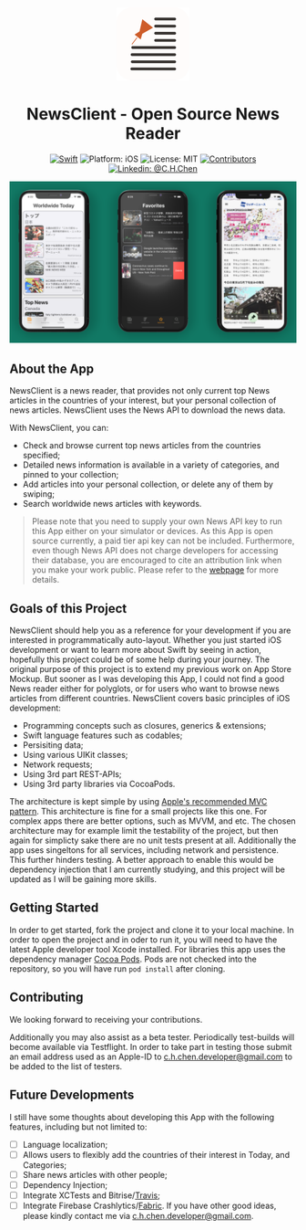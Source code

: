 <p align="center">
<img src="Resources/appIconRounded54px.png" alt="NewsClient for iOS" height="128" width="128">
</p>

<h1 align="center">NewsClient - Open Source News Reader</h1>

<p align="center">
<a href="https://developer.apple.com/swift/"><img src="https://img.shields.io/badge/Swift-5-orange.svg?style=flat" alt="Swift"/></a>
<img src="https://img.shields.io/badge/Platform-iOS%2013.0+-lightgrey.svg" alt="Platform: iOS">
<img src="https://img.shields.io/github/license/erikmartens/NearbyWeather.svg?style=flat" alt="License: MIT">
<a href="https://github.com/ChihHaoChen/NewsClient/graphs/contributors"><img src="https://img.shields.io/github/contributors/ChihHaoChen/NewsClient.svg?style=flat" alt="Contributors"></a>
<a href="https://www.linkedin.com/in/chih-hao-chen-13583369/"><img src="https://img.shields.io/badge/Linkedin-@C.H.Chen-blue.svg" alt="Linkedin: @C.H.Chen"/></a>
</p>


<p align="center">
<img src="Resources/Screenshot.png" alt="NewsClient Screenshots">
</p>

## About the App
NewsClient is a news reader, that provides not only current top News articles in the countries of your interest, but your personal collection of news articles. NewsClient uses the News API to download the news data. 

With NewsClient, you can:
- Check and browse current top news articles from the countries specified;
- Detailed news information is available in a variety of categories, and pinned to your collection;
- Add articles into your personal collection, or delete any of them by swiping;
- Search worldwide news articles with keywords.

> Please note that you need to supply your own News API key to run this App either on your simulator or devices. As this App is open source currently, a paid tier api key can not be included. Furthermore, even though News API does not charge developers for accessing their database, you are encouraged to cite an attribution link when you make your work public. Please refer to the [webpage](https://newsapi.org/pricing) for more details.


## Goals of this Project
NewsClient should help you as a reference for your development if you are interested in programmatically auto-layout. Whether you just started iOS development or want to learn more about Swift by seeing in action, hopefully this project could be of some help during your journey. The original purpose of this project is to extend my previous work on App Store Mockup. But sooner as I was developing this App, I could not find a good News reader either for polyglots, or for users who want to browse news articles from different countries. NewsClient covers basic principles of iOS development:

- Programming concepts such as closures, generics & extensions;
- Swift language features such as codables;
- Persisiting data;
- Using various UIKit classes;
- Network requests;
- Using 3rd part REST-APIs;
- Using 3rd party libraries via CocoaPods.

The architecture is kept simple by using [Apple's recommended MVC pattern](https://developer.apple.com/library/content/documentation/General/Conceptual/DevPedia-CocoaCore/MVC.html). This architecture is fine for a small projects like this one. For complex apps there are better options, such as MVVM, and etc. The chosen architecture may for example limit the testability of the project, but then again for simplicty sake there are no unit tests present at all. Additionally the app uses singeltons for all services, including network and persistence. This further hinders testing. A better approach to enable this would be dependency injection that I am currently studying, and this project will be updated as I will be gaining more skills.

## Getting Started
In order to get started, fork the project and clone it to your local machine. In order to open the project and in oder to run it, you will need to have the latest Apple developer tool Xcode installed. For libraries this app uses the dependency manager [Cocoa Pods](https://cocoapods.org). Pods are not checked into the repository, so you will have run `pod install` after cloning. 

## Contributing

We looking forward to receiving your contributions. 

Additionally you may also assist as a beta tester. Periodically test-builds will become available via Testflight. In order to take part in testing those submit an email address used as an Apple-ID to [c.h.chen.developer@gmail.com](mailto:c.h.chen.developer@gmail.com) to be added to the list of testers.

## Future Developments
I still have some thoughts about developing this App with the following features, including but not limited to:
* [ ] Language localization;
* [ ] Allows users to flexibly add the countries of their interest in Today, and Categories;
* [ ] Share news articles with other people;
* [ ] Dependency Injection;
* [ ] Integrate XCTests and Bitrise/[Travis](https://travis-ci.org);
* [ ] Integrate Firebase Crashlytics/[Fabric](https://get.fabric.io).
If you have other good ideas, please kindly contact me via [c.h.chen.developer@gmail.com](mailto:c.h.chen.developer@gmail.com).
